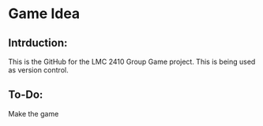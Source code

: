 # Game Idea
## Intrduction:
This is the GitHub for the LMC 2410 Group Game project. This is being used as version control.

## To-Do:
Make the game
